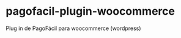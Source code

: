 pagofacil-plugin-woocommerce
============================

Plug in de PagoFácil para woocommerce (wordpress)
